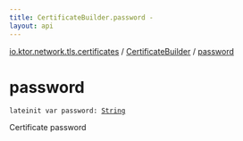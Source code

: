 ```yaml
---
title: CertificateBuilder.password - 
layout: api
---
```


<div class='api-docs-breadcrumbs'><a href="../index.html">io.ktor.network.tls.certificates</a> / <a href="index.html">CertificateBuilder</a> / <a href="./password.html">password</a></div>

# password

<div class="signature"><code><span class="keyword">lateinit</span> <span class="keyword">var </span><span class="identifier">password</span><span class="symbol">: </span><a href="https://kotlinlang.org/api/latest/jvm/stdlib/kotlin/-string/index.html"><span class="identifier">String</span></a></code></div>

Certificate password

